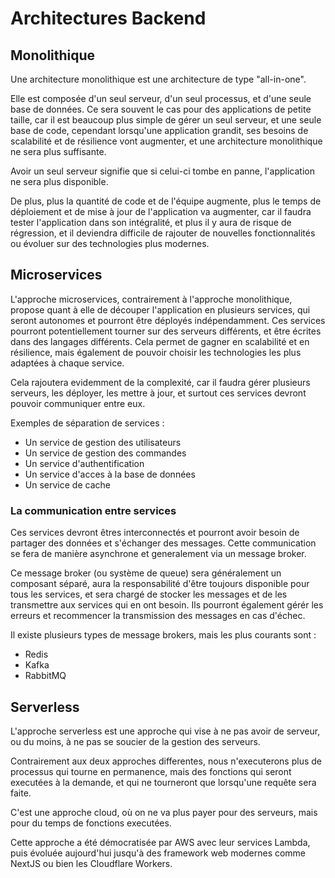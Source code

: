# Architectures Backend

## Monolithique

Une architecture monolithique est une architecture de type "all-in-one".

Elle est composée d'un seul serveur, d'un seul processus, et d'une seule base de données. Ce sera souvent le cas pour des applications de petite taille, car il est beaucoup plus simple de gérer un seul serveur, et une seule base de code, cependant lorsqu'une application grandit, ses besoins de scalabilité et de résilience vont augmenter, et une architecture monolithique ne sera plus suffisante.

Avoir un seul serveur signifie que si celui-ci tombe en panne, l'application ne sera plus disponible.

De plus, plus la quantité de code et de l'équipe augmente, plus le temps de déploiement et de mise à jour de l'application va augmenter, car il faudra tester l'application dans son intégralité, et plus il y aura de risque de régression, et il deviendra difficile de rajouter de nouvelles fonctionnalités ou évoluer sur des technologies plus modernes.

## Microservices

L'approche microservices, contrairement à l'approche monolithique, propose quant à elle de découper l'application en plusieurs services, qui seront autonomes et pourront être déployés indépendamment. Ces services pourront potentiellement tourner sur des serveurs différents, et être écrites dans des langages différents. Cela permet de gagner en scalabilité et en résilience, mais également de pouvoir choisir les technologies les plus adaptées à chaque service.

Cela rajoutera evidemment de la complexité, car il faudra gérer plusieurs serveurs, les déployer, les mettre à jour, et surtout ces services devront pouvoir communiquer entre eux.

Exemples de séparation de services :

- Un service de gestion des utilisateurs
- Un service de gestion des commandes
- Un service d'authentification
- Un service d'acces à la base de données
- Un service de cache

### La communication entre services

Ces services devront êtres interconnectés et pourront avoir besoin de partager des données et s'échanger des messages. Cette communication se fera de manière asynchrone et generalement via un message broker.

Ce message broker (ou système de queue) sera généralement un composant séparé, aura la responsabilité d'être toujours disponible pour tous les services, et sera chargé de stocker les messages et de les transmettre aux services qui en ont besoin. Ils pourront également gérér les erreurs et recommencer la transmission des messages en cas d'échec.

Il existe plusieurs types de message brokers, mais les plus courants sont :

- Redis
- Kafka
- RabbitMQ

## Serverless

L'approche serverless est une approche qui vise à ne pas avoir de serveur, ou du moins, à ne pas se soucier de la gestion des serveurs.

Contrairement aux deux approches differentes, nous n'executerons plus de processus qui tourne en permanence, mais des fonctions qui seront executées à la demande, et qui ne tourneront que lorsqu'une requête sera faite.

C'est une approche cloud, où on ne va plus payer pour des serveurs, mais pour du temps de fonctions executées.

Cette approche a été démocratisée par AWS avec leur services Lambda, puis évoluée aujourd'hui jusqu'à des framework web modernes comme NextJS ou bien les Cloudflare Workers.
